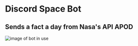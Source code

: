 # Discord Space Bot

## Sends a fact a day from Nasa's API APOD

![image of bot in use](https://i.imgur.com/M4ioVxr.png)
